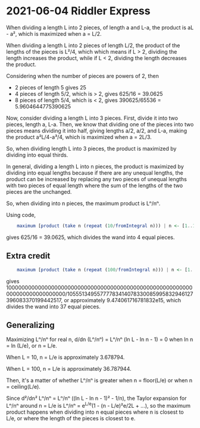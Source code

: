 2021-06-04 Riddler Express
==========================
When dividing a length L into 2 pieces, of length a and L-a, the product is
aL - a², which is maximized when a = L/2.

When dividing a length L into 2 pieces of length L/2, the product of the
lengths of the pieces is L²/4, which which means if L > 2, dividing the
length increases the product, while if L < 2, dividing the length decreases
the product.

Considering when the number of pieces are powers of 2, then
* 2 pieces of length 5 gives 25
* 4 pieces of length 5/2, which is > 2, gives 625/16 = 39.0625
* 8 pieces of length 5/4, which is < 2, gives 390625/65536 = 5.9604644775390625

Now, consider dividing a length L into 3 pieces.  First, divide it into two
pieces, length a, L-a.  Then, we know that dividing one of the pieces into
two pieces means dividing it into half, giving lengths a/2, a/2, and L-a,
making the product a²L/4-a³/4, which is maximized when a = 2L/3.

So, when dividing length L into 3 pieces, the product is maximized by
dividing into equal thirds.

In general, dividing a length L into n pieces, the product is maximized by
dividing into equal lengths because if there are any unequal lengths, the
product can be increased by replacing any two pieces of unequal lengths
with two pieces of equal length where the sum of the lengths of the two
pieces are the unchanged.

So, when dividing into n pieces, the maximum product is Lⁿ/nⁿ.

Using code,
```haskell
    maximum [product (take n (repeat (10/fromIntegral n))) | n <- [1..10]] :: Rational
```
gives 625/16 = 39.0625, which divides the wand into 4 equal pieces.

Extra credit
------------
```haskell
    maximum [product (take n (repeat (100/fromIntegral n))) | n <- [1..100]] :: Rational
```
gives 100000000000000000000000000000000000000000000000000000000000000000000000000/10555134955777783414078330085995832946127396083370199442517, or approximately 9.474061716781832e15,
which divides the wand into 37 equal pieces.

Generalizing
------------
Maximizing Lⁿ/nⁿ for real n, d/dn (Lⁿ/nⁿ) = Lⁿ/nⁿ (ln L - ln n - 1) = 0
when ln n = ln (L/e), or n = L/e.

When L = 10, n = L/e is approximately 3.678794.

When L = 100, n = L/e is approximately 36.787944.

Then, it's a matter of whether Lⁿ/nⁿ is greater when n = floor(L/e) or
when n = ceiling(L/e).

Since d²/dn² Lⁿ/nⁿ = Lⁿ/nⁿ ((ln L - ln n - 1)² - 1/n), the Taylor expansion
for Lⁿ/nⁿ around n = L/e is
Lⁿ/nⁿ = e<sup>L/e</sup>(1 - (n - L/e)²e/2L + ...), so the maximum product
happens when dividing into n equal pieces where n is closest to L/e, or
where the length of the pieces is closest to e.
